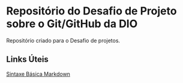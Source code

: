 # Repositório do Desafio de Projeto sobre o Git/GitHub da DIO
Repositório criado para o Desafio de projetos.

## Links Úteis
[Sintaxe Básica Markdown](https://www.markdownguide.org/)
